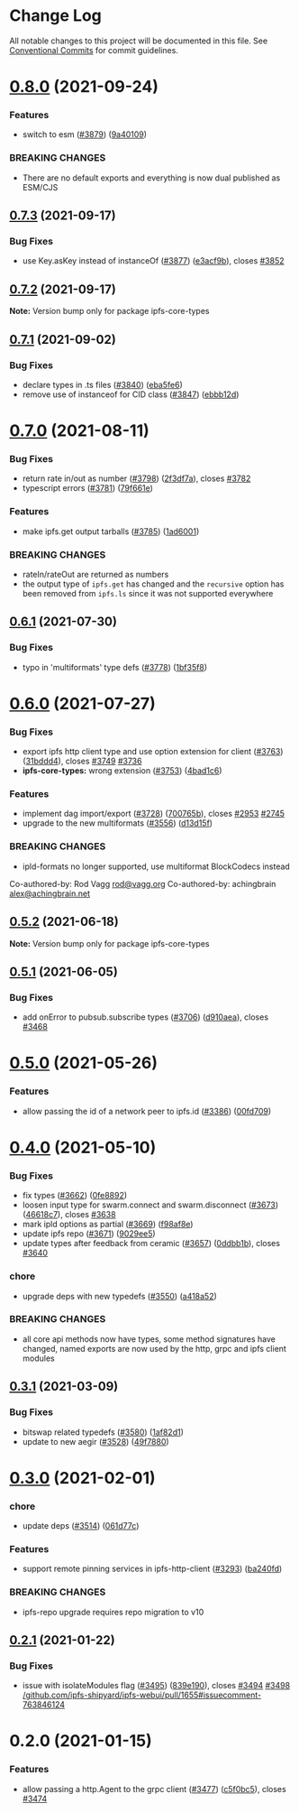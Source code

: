 # Change Log

All notable changes to this project will be documented in this file.
See [Conventional Commits](https://conventionalcommits.org) for commit guidelines.

# [0.8.0](https://github.com/ipfs/js-ipfs/compare/ipfs-core-types@0.7.3...ipfs-core-types@0.8.0) (2021-09-24)


### Features

* switch to esm ([#3879](https://github.com/ipfs/js-ipfs/issues/3879)) ([9a40109](https://github.com/ipfs/js-ipfs/commit/9a40109632e5b4837eb77a2f57dbc77fbf1fe099))


### BREAKING CHANGES

* There are no default exports and everything is now dual published as ESM/CJS





## [0.7.3](https://github.com/ipfs/js-ipfs/compare/ipfs-core-types@0.7.2...ipfs-core-types@0.7.3) (2021-09-17)


### Bug Fixes

* use Key.asKey instead of instanceOf ([#3877](https://github.com/ipfs/js-ipfs/issues/3877)) ([e3acf9b](https://github.com/ipfs/js-ipfs/commit/e3acf9b67765c166c53f923a9e00430cdf46935b)), closes [#3852](https://github.com/ipfs/js-ipfs/issues/3852)





## [0.7.2](https://github.com/ipfs/js-ipfs/compare/ipfs-core-types@0.7.1...ipfs-core-types@0.7.2) (2021-09-17)

**Note:** Version bump only for package ipfs-core-types





## [0.7.1](https://github.com/ipfs/js-ipfs/compare/ipfs-core-types@0.7.0...ipfs-core-types@0.7.1) (2021-09-02)


### Bug Fixes

* declare types in .ts files ([#3840](https://github.com/ipfs/js-ipfs/issues/3840)) ([eba5fe6](https://github.com/ipfs/js-ipfs/commit/eba5fe6832858107b3e1ae02c99de674622f12b4))
* remove use of instanceof for CID class ([#3847](https://github.com/ipfs/js-ipfs/issues/3847)) ([ebbb12d](https://github.com/ipfs/js-ipfs/commit/ebbb12db523c53ce8e4ddae5266cd9acb3504431))





# [0.7.0](https://github.com/ipfs/js-ipfs/compare/ipfs-core-types@0.6.1...ipfs-core-types@0.7.0) (2021-08-11)


### Bug Fixes

* return rate in/out as number ([#3798](https://github.com/ipfs/js-ipfs/issues/3798)) ([2f3df7a](https://github.com/ipfs/js-ipfs/commit/2f3df7a70fe94d6bdf20947854dc9d0b88cb759a)), closes [#3782](https://github.com/ipfs/js-ipfs/issues/3782)
* typescript errors ([#3781](https://github.com/ipfs/js-ipfs/issues/3781)) ([79f661e](https://github.com/ipfs/js-ipfs/commit/79f661ef0da859e1fd8ef979df3fb1303d384b8d))


### Features

* make ipfs.get output tarballs ([#3785](https://github.com/ipfs/js-ipfs/issues/3785)) ([1ad6001](https://github.com/ipfs/js-ipfs/commit/1ad60018d39d5b46c484756631e30e1989fd8eba))


### BREAKING CHANGES

* rateIn/rateOut are returned as numbers
* the output type of `ipfs.get` has changed and the `recursive` option has been removed from `ipfs.ls` since it was not supported everywhere





## [0.6.1](https://github.com/ipfs/js-ipfs/compare/ipfs-core-types@0.6.0...ipfs-core-types@0.6.1) (2021-07-30)


### Bug Fixes

* typo in 'multiformats' type defs ([#3778](https://github.com/ipfs/js-ipfs/issues/3778)) ([1bf35f8](https://github.com/ipfs/js-ipfs/commit/1bf35f8a1622dea1e88bfbd701205df4f96998b1))





# [0.6.0](https://github.com/ipfs/js-ipfs/compare/ipfs-core-types@0.5.2...ipfs-core-types@0.6.0) (2021-07-27)


### Bug Fixes

* export ipfs http client type and use option extension for client ([#3763](https://github.com/ipfs/js-ipfs/issues/3763)) ([31bddd4](https://github.com/ipfs/js-ipfs/commit/31bddd40ab85848cd283ec66001fb7555b4f2d88)), closes [#3749](https://github.com/ipfs/js-ipfs/issues/3749) [#3736](https://github.com/ipfs/js-ipfs/issues/3736)
* **ipfs-core-types:** wrong extension ([#3753](https://github.com/ipfs/js-ipfs/issues/3753)) ([4bad1c6](https://github.com/ipfs/js-ipfs/commit/4bad1c61f5946e32cf75196cd2c45c5316500b0f))


### Features

* implement dag import/export ([#3728](https://github.com/ipfs/js-ipfs/issues/3728)) ([700765b](https://github.com/ipfs/js-ipfs/commit/700765be2634fa5d2d71d8b87cf68c9cd328d2c4)), closes [#2953](https://github.com/ipfs/js-ipfs/issues/2953) [#2745](https://github.com/ipfs/js-ipfs/issues/2745)
* upgrade to the new multiformats ([#3556](https://github.com/ipfs/js-ipfs/issues/3556)) ([d13d15f](https://github.com/ipfs/js-ipfs/commit/d13d15f022a87d04a35f0f7822142f9cb898479c))


### BREAKING CHANGES

* ipld-formats no longer supported, use multiformat BlockCodecs instead

Co-authored-by: Rod Vagg <rod@vagg.org>
Co-authored-by: achingbrain <alex@achingbrain.net>





## [0.5.2](https://github.com/ipfs/js-ipfs/compare/ipfs-core-types@0.5.1...ipfs-core-types@0.5.2) (2021-06-18)

**Note:** Version bump only for package ipfs-core-types





## [0.5.1](https://github.com/ipfs/js-ipfs/compare/ipfs-core-types@0.5.0...ipfs-core-types@0.5.1) (2021-06-05)


### Bug Fixes

* add onError to pubsub.subscribe types ([#3706](https://github.com/ipfs/js-ipfs/issues/3706)) ([d910aea](https://github.com/ipfs/js-ipfs/commit/d910aead8c8be6798cf838245511331b3f69634c)), closes [#3468](https://github.com/ipfs/js-ipfs/issues/3468)





# [0.5.0](https://github.com/ipfs/js-ipfs/compare/ipfs-core-types@0.4.0...ipfs-core-types@0.5.0) (2021-05-26)


### Features

* allow passing the id of a network peer to ipfs.id ([#3386](https://github.com/ipfs/js-ipfs/issues/3386)) ([00fd709](https://github.com/ipfs/js-ipfs/commit/00fd709a7b71e7cf354ea452ebce460dd7375d34))





# [0.4.0](https://github.com/ipfs/js-ipfs/compare/ipfs-core-types@0.3.1...ipfs-core-types@0.4.0) (2021-05-10)


### Bug Fixes

* fix types ([#3662](https://github.com/ipfs/js-ipfs/issues/3662)) ([0fe8892](https://github.com/ipfs/js-ipfs/commit/0fe8892361180dab53ed3c3b006479b32a792d44))
* loosen input type for swarm.connect and swarm.disconnect ([#3673](https://github.com/ipfs/js-ipfs/issues/3673)) ([46618c7](https://github.com/ipfs/js-ipfs/commit/46618c795bf5363ba3186645640fb81349231db7)), closes [#3638](https://github.com/ipfs/js-ipfs/issues/3638)
* mark ipld options as partial ([#3669](https://github.com/ipfs/js-ipfs/issues/3669)) ([f98af8e](https://github.com/ipfs/js-ipfs/commit/f98af8ed24784929898bb5d33a64dc442c77074d))
* update ipfs repo ([#3671](https://github.com/ipfs/js-ipfs/issues/3671)) ([9029ee5](https://github.com/ipfs/js-ipfs/commit/9029ee591fa74ea65c9600f2d249897e933416fa))
* update types after feedback from ceramic ([#3657](https://github.com/ipfs/js-ipfs/issues/3657)) ([0ddbb1b](https://github.com/ipfs/js-ipfs/commit/0ddbb1b1deb4e40dac3e365d7f98a5f174c2ce8f)), closes [#3640](https://github.com/ipfs/js-ipfs/issues/3640)


### chore

* upgrade deps with new typedefs ([#3550](https://github.com/ipfs/js-ipfs/issues/3550)) ([a418a52](https://github.com/ipfs/js-ipfs/commit/a418a521574c878d7aabd0ad2fd8d516908a3756))


### BREAKING CHANGES

* all core api methods now have types, some method signatures have changed, named exports are now used by the http, grpc and ipfs client modules





## [0.3.1](https://github.com/ipfs/js-ipfs/compare/ipfs-core-types@0.3.0...ipfs-core-types@0.3.1) (2021-03-09)


### Bug Fixes

* bitswap related typedefs ([#3580](https://github.com/ipfs/js-ipfs/issues/3580)) ([1af82d1](https://github.com/ipfs/js-ipfs/commit/1af82d1ca4bd447d8c162e1fd8da8b043131969c))
* update to new aegir ([#3528](https://github.com/ipfs/js-ipfs/issues/3528)) ([49f7880](https://github.com/ipfs/js-ipfs/commit/49f78807d7e26483bd926b45cc7e0f797d77e41b))





# [0.3.0](https://github.com/ipfs/js-ipfs/compare/ipfs-core-types@0.2.1...ipfs-core-types@0.3.0) (2021-02-01)


### chore

* update deps ([#3514](https://github.com/ipfs/js-ipfs/issues/3514)) ([061d77c](https://github.com/ipfs/js-ipfs/commit/061d77cc03f40af5a3bc3590481e1e5836e7f0d8))


### Features

* support  remote pinning services in ipfs-http-client ([#3293](https://github.com/ipfs/js-ipfs/issues/3293)) ([ba240fd](https://github.com/ipfs/js-ipfs/commit/ba240fdf93edc88028315483240d7822a7ca88ed))


### BREAKING CHANGES

* ipfs-repo upgrade requires repo migration to v10





## [0.2.1](https://github.com/ipfs/js-ipfs/compare/ipfs-core-types@0.2.0...ipfs-core-types@0.2.1) (2021-01-22)


### Bug Fixes

* issue with isolateModules flag ([#3495](https://github.com/ipfs/js-ipfs/issues/3495)) ([839e190](https://github.com/ipfs/js-ipfs/commit/839e1908f3c050b45af176883a7e450fb339bef0)), closes [#3494](https://github.com/ipfs/js-ipfs/issues/3494) [#3498](https://github.com/ipfs/js-ipfs/issues/3498) [/github.com/ipfs-shipyard/ipfs-webui/pull/1655#issuecomment-763846124](https://github.com//github.com/ipfs-shipyard/ipfs-webui/pull/1655/issues/issuecomment-763846124)





# 0.2.0 (2021-01-15)


### Features

* allow passing a http.Agent to the grpc client ([#3477](https://github.com/ipfs/js-ipfs/issues/3477)) ([c5f0bc5](https://github.com/ipfs/js-ipfs/commit/c5f0bc5eeee15369b7d02901035b04184a8608d2)), closes [#3474](https://github.com/ipfs/js-ipfs/issues/3474)
